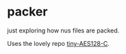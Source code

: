 # packer

just exploring how nus files are packed.

Uses the lovely repo [tiny-AES128-C](https://github.com/kokke/tiny-AES128-C).